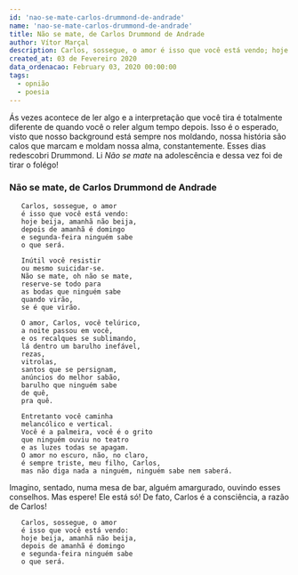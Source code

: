```yaml
---
id: 'nao-se-mate-carlos-drummond-de-andrade'
name: 'nao-se-mate-carlos-drummond-de-andrade'
title: Não se mate, de Carlos Drummond de Andrade
author: Vítor Marçal
description: Carlos, sossegue, o amor é isso que você está vendo; hoje beija, amanhã não beija, depois de amanhã é domingo e segunda-feira ninguém sabe o que será.
created_at: 03 de Fevereiro 2020
data_ordenacao: February 03, 2020 00:00:00
tags:
  - opnião
  - poesia
---
```

Ás vezes acontece de ler algo e a interpretação que você tira é totalmente diferente de quando você o reler algum tempo depois.
Isso é o esperado, visto que nosso background está sempre nos moldando, nossa história são calos que marcam e moldam nossa alma, constantemente.
Esses dias redescobri Drummond. Li *Não se mate* na adolescência e dessa vez foi de tirar o folégo!

### Não se mate, de Carlos Drummond de Andrade
```
   Carlos, sossegue, o amor 
   é isso que você está vendo:
   hoje beija, amanhã não beija, 
   depois de amanhã é domingo 
   e segunda-feira ninguém sabe 
   o que será.
   
   Inútil você resistir
   ou mesmo suicidar-se.
   Não se mate, oh não se mate,
   reserve-se todo para 
   as bodas que ninguém sabe 
   quando virão, 
   se é que virão.
   
   O amor, Carlos, você telúrico,
   a noite passou em você, 
   e os recalques se sublimando,
   lá dentro um barulho inefável,
   rezas, 
   vitrolas,
   santos que se persignam, 
   anúncios do melhor sabão, 
   barulho que ninguém sabe
   de quê, 
   pra quê.
   
   Entretanto você caminha
   melancólico e vertical.
   Você é a palmeira, você é o grito 
   que ninguém ouviu no teatro
   e as luzes todas se apagam. 
   O amor no escuro, não, no claro,
   é sempre triste, meu filho, Carlos, 
   mas não diga nada a ninguém, ninguém sabe nem saberá.
```

Imagino, sentado, numa mesa de bar, alguém amargurado, ouvindo esses conselhos.
Mas espere! Ele está só! De fato, Carlos é a consciência, a razão de Carlos!

````$xslt
   Carlos, sossegue, o amor 
   é isso que você está vendo:
   hoje beija, amanhã não beija, 
   depois de amanhã é domingo 
   e segunda-feira ninguém sabe 
   o que será.
````

